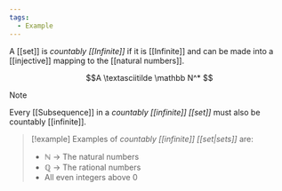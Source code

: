 ```yaml
---
tags:
  - Example
---
```

A [[set]] is _countably [[Infinite]]_ if it is [[Infinite]] and can be made into a [[injective]] mapping to the [[natural numbers]]. 

$$A \textasciitilde \mathbb N^* $$
> [!note] 
> Every [[Subsequence]] in a _countably [[infinite]] [[set]]_ must also be countably [[infinite]].

> [!example]
> Examples of _countably [[infinite]] [[set|sets]]_ are:
> - $\mathbb N$ -> The natural numbers
> - $\mathbb Q$ -> The rational numbers
> - All even integers above $0$
> 
